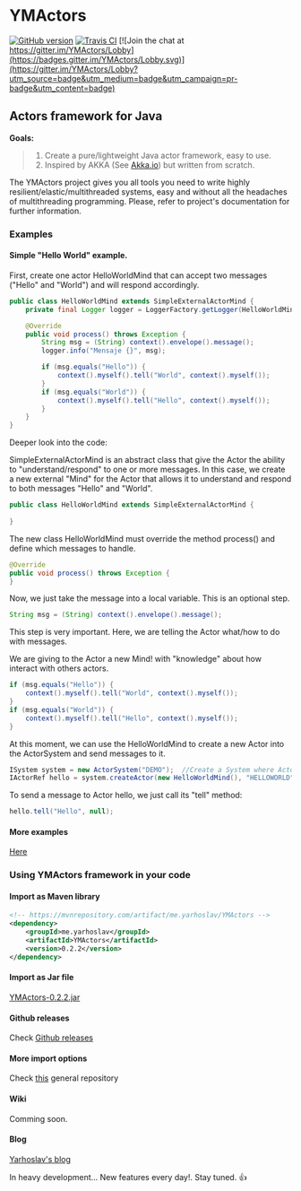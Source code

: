 # YMActors

[![GitHub version](https://badge.fury.io/gh/yarhoslavme%2FYMActors.svg)](https://badge.fury.io/gh/yarhoslavme%2FYMActors)
[![Travis CI](https://travis-ci.org/yarhoslavme/YMActors.svg?branch=master)](https://travis-ci.org/yarhoslavme/YMActors)
[![Join the chat at https://gitter.im/YMActors/Lobby](https://badges.gitter.im/YMActors/Lobby.svg)](https://gitter.im/YMActors/Lobby?utm_source=badge&utm_medium=badge&utm_campaign=pr-badge&utm_content=badge)


## Actors framework for Java

**Goals:**

>1. Create a pure/lightweight Java actor framework, easy to use.
>2. Inspired by AKKA (See [Akka.io](http://akka.io)) but written from scratch.

The YMActors project gives you all tools you need to write highly resilient/elastic/multithreaded systems, easy and without all the headaches of multithreading programming.  Please, refer to project's documentation for further information.

### Examples

#### Simple "Hello World" example. 

First, create one actor HelloWorldMind that can accept two messages ("Hello" and "World") and will respond accordingly.

```java
public class HelloWorldMind extends SimpleExternalActorMind {
    private final Logger logger = LoggerFactory.getLogger(HelloWorldMind.class);

    @Override
    public void process() throws Exception {
        String msg = (String) context().envelope().message();
        logger.info("Mensaje {}", msg);

        if (msg.equals("Hello")) {
            context().myself().tell("World", context().myself());
        }
        if (msg.equals("World")) {
            context().myself().tell("Hello", context().myself());
        }
    }
}
```

Deeper look into the code:

SimpleExternalActorMind is an abstract class that give the Actor the ability to "understand/respond" to one or more messages.  In this case, we create a new external "Mind" for the Actor that allows it to understand and respond to both messages "Hello" and "World".
```java
public class HelloWorldMind extends SimpleExternalActorMind {
    
}
```

The new class HelloWorldMind must override the method process() and define which messages to handle.  
```java
@Override
public void process() throws Exception {
}
```

Now, we just take the message into a local variable.  This is an optional step.
```java
String msg = (String) context().envelope().message();
```

This step is very important.  Here, we are telling the Actor what/how to do with messages.

We are giving to the Actor a new Mind! with "knowledge" about how interact with others actors.
```java
if (msg.equals("Hello")) {
    context().myself().tell("World", context().myself());
}
if (msg.equals("World")) {
    context().myself().tell("Hello", context().myself());
}
```

At this moment, we can use the HelloWorldMind to create a new Actor into the ActorSystem and send messages to it.

```java
ISystem system = new ActorSystem("DEMO");  //Create a System where Actors can live.
IActorRef hello = system.createActor(new HelloWorldMind(), "HELLOWORLD"); //Create an intelligent Actor with the HelloWorldMind.
```

To send a message to Actor hello, we just call its "tell" method:
```java
hello.tell("Hello", null);
```

#### More examples

[Here](https://github.com/yarhoslavme/YMActors/tree/master/src/main/java/me/yarhoslav/ymactors/examples)

### Using YMActors framework in your code

#### Import as Maven library

```xml
<!-- https://mvnrepository.com/artifact/me.yarhoslav/YMActors -->
<dependency>
    <groupId>me.yarhoslav</groupId>
    <artifactId>YMActors</artifactId>
    <version>0.2.2</version>
</dependency>
```

#### Import as Jar file

[YMActors-0.2.2.jar](http://central.maven.org/maven2/me/yarhoslav/YMActors/0.2.2/YMActors-0.2.2.jar)

#### Github releases

Check [Github releases](https://github.com/yarhoslavme/YMActors/releases)

#### More import options

Check [this](https://mvnrepository.com/artifact/me.yarhoslav/YMActors/0.2.2) general repository

#### Wiki

Comming soon.

#### Blog

[Yarhoslav's blog](http://yarhoslav.me)


In heavy development... New features every day!.  Stay tuned. :+1:
